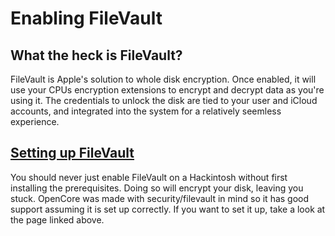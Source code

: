 # Enabling FileVault

## What the heck is FileVault?

FileVault is Apple's solution to whole disk encryption. Once enabled, it will use your CPUs encryption extensions to encrypt and decrypt data as you're using it. The credentials to unlock the disk are tied to your user and iCloud accounts, and integrated into the system for a relatively seemless experience.

## [Setting up FileVault](https://desktop.dortania.ml/post-install/security)

You should never just enable FileVault on a Hackintosh without first installing the prerequisites. Doing so will encrypt your disk, leaving you stuck. OpenCore was made with security/filevault in mind so it has good support assuming it is set up correctly. If you want to set it up, take a look at the page linked above.


